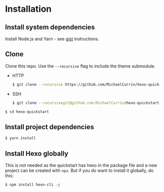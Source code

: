 # Installation


## Install system dependencies

Install Node.js and Yarn - see [gist](https://gist.github.com/MichaelCurrin/bdc34c554fa3023ee81449eb77375fcb) instructions.


## Clone

Clone this repo. Use the `--recursive` flag to include the theme submodule.

- HTTP
    ```sh
    $ git clone --recursive https://github.com/MichaelCurrin/hexo-quickstart
    ```
- SSH
    ```sh
    $ git clone --recursivegit@github.com:MichaelCurrin/hexo-quickstart.git
    ```

```sh
$ cd hexo-quickstart
```


## Install project dependencies

```sh
$ yarn install
```


## Install Hexo globally

This is not needed as the quickstart has hexo in the package file and a new project can be created with `npx`. But if you do want to install it globally, do this:

```sh
$ npm install hexo-cli -g
```
